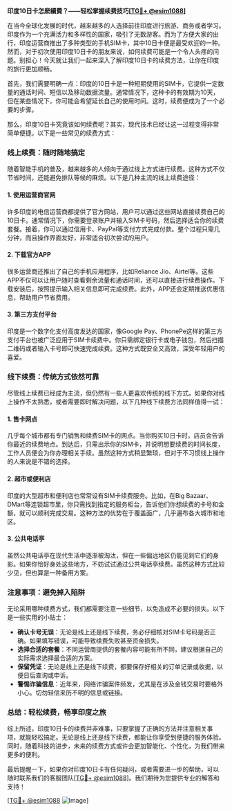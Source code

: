 **印度10日卡怎麽續費？——轻松掌握续费技巧[[TG💪+ @esim1088](https://t.me/s/esim1088)]**

在当今全球化发展的时代，越来越多的人选择前往印度进行旅游、商务或者学习。印度作为一个充满活力和多样性的国家，吸引了无数游客。而为了方便大家的出行，印度运营商推出了多种类型的手机SIM卡，其中10日卡便是最受欢迎的一种。然而，对于初次使用印度10日卡的朋友来说，如何续费可能是一个令人头疼的问题。别担心！今天就让我们一起来深入了解印度10日卡的续费方法，让你在印度的旅行更加顺畅。

首先，我们需要明确一点：印度的10日卡是一种短期使用的SIM卡，它提供一定数量的通话时间、短信以及移动数据流量。通常情况下，这种卡的有效期为10天，但在某些情况下，你可能会希望延长自己的使用时间。这时，续费便成为了一个必要的步骤。

那么，印度10日卡究竟该如何续费呢？其实，现代技术已经让这一过程变得非常简单便捷。以下是一些常见的续费方式：

### **线上续费：随时随地搞定**
随着智能手机的普及，越来越多的人倾向于通过线上方式进行续费。这种方式不仅节省时间，还能避免排队等候的麻烦。以下是几种主流的线上续费途径：

#### **1. 使用运营商官网**
许多印度的电信运营商都提供了官方网站，用户可以通过这些网站直接续费自己的10日卡。通常情况下，你需要登录账户并输入SIM卡号码，然后选择适合你的续费套餐。接着，你可以通过信用卡、PayPal等支付方式完成付款。整个过程只需几分钟，而且操作界面友好，非常适合初次尝试的用户。

#### **2. 下载官方APP**
很多运营商还推出了自己的手机应用程序，比如Reliance Jio、Airtel等。这些APP不仅可以让用户随时查看剩余流量和通话时间，还可以直接进行续费操作。下载安装后，按照提示输入相关信息即可完成续费。此外，APP还会定期推送优惠信息，帮助用户节省费用。

#### **3. 第三方支付平台**
印度是一个数字化支付高度发达的国家，像Google Pay、PhonePe这样的第三方支付平台也被广泛应用于SIM卡续费中。你只需绑定银行卡或电子钱包，然后扫描二维码或者输入卡号即可快速完成续费。这种方式既安全又高效，深受年轻用户的喜爱。

### **线下续费：传统方式依然可靠**
尽管线上续费已经成为主流，但仍然有一些人更喜欢传统的线下方式。如果你对线上操作不太熟悉，或者需要即时解决问题，以下几种线下续费方法同样值得一试：

#### **1. 售卡网点**
几乎每个城市都有专门销售和续费SIM卡的网点。当你购买10日卡时，店员会告诉你最近的续费地点。到达后，只需出示你的SIM卡，并说明想要续费的时间长度，工作人员便会为你办理相关手续。虽然这种方式稍显繁琐，但对于不习惯线上操作的人来说是不错的选择。

#### **2. 超市或便利店**
印度的大型超市和便利店也常常设有SIM卡续费服务。比如，在Big Bazaar、DMart等连锁超市里，你只需找到指定的服务柜台，告诉他们你想续费的卡号和金额，就可以顺利完成交易。这种方法的优势在于覆盖面广，几乎遍布各大城市和地区。

#### **3. 公共电话亭**
虽然公共电话亭在现代生活中逐渐被淘汰，但在一些偏远地区仍能见到它们的身影。如果你恰好身处这些地方，不妨试试通过公共电话亭续费。虽然这种方式比较少见，但也算是一种备用方案。

### **注意事项：避免掉入陷阱**
无论采用哪种续费方式，我们都需要注意一些细节，以免造成不必要的损失。以下是一些实用的小贴士：

- **确认卡号无误**：无论是线上还是线下续费，务必仔细核对SIM卡号码是否正确。如果填写错误，可能导致续费失败甚至资金损失。
- **选择合适的套餐**：不同运营商提供的套餐内容可能有所不同，建议根据自己的实际需求选择最合适的方案。
- **保留凭证**：无论是线上还是线下续费，都要保存好相关的订单记录或收据，以便日后查询或申诉。
- **警惕诈骗信息**：近年来，网络诈骗案件频发，尤其是在涉及金钱交易时要格外小心。切勿轻信来历不明的信息或链接。

### **总结：轻松续费，畅享印度之旅**
综上所述，印度10日卡的续费并非难事，只要掌握了正确的方法并注意相关事项，就能轻松搞定。无论是线上还是线下续费，都能让你享受到便捷的服务体验。同时，随着科技的进步，未来的续费方式或许会更加智能化、个性化，为我们带来更多的便利。

最后提醒一下，如果你对印度10日卡有任何疑问，或者需要进一步的帮助，可以随时联系我们的客服团队[[TG💪+ @esim1088](https://t.me/s/esim1088)]。我们期待为您提供专业的解答和支持！

[[TG💪+ @esim1088](https://t.me/s/esim1088) ![Image](https://i.postimg.cc/4NQfJmqS/Snipaste-2025-05-13-00-14-12.png)]
